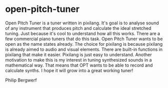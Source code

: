 # open-pitch-tuner
Open Pitch Tuner is a tuner written in pixilang. It's goal is to analyse sound of any instrument that produces pitch and calculate the ideal stretched tuning. Just because it's cool to understand how all this works. There are a few commercial piano tuners that do this task. Open Pitch Tuner wants to be open as the name states already. The choice for pixilang is because pixilang is already aimed to audio and visual elements. There are built-in functions in pixilang that make it easier. Pixilang is just easy to understand. Another motivation to make this is my interest in tuning synthesized sounds in a mathematical way. That means that OPT wants to be able to record and calculate synths. I hope it will grow into a great working tuner!

Philip Bergwerf
